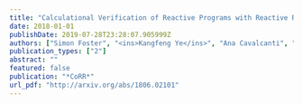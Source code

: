 ```yaml
---
title: "Calculational Verification of Reactive Programs with Reactive Relations and Kleene Algebra"
date: 2018-01-01
publishDate: 2019-07-28T23:28:07.905999Z
authors: ["Simon Foster", "<ins>Kangfeng Ye</ins>", "Ana Cavalcanti", "Jim Woodcock"]
publication_types: ["2"]
abstract: ""
featured: false
publication: "*CoRR*"
url_pdf: "http://arxiv.org/abs/1806.02101"
---
```


